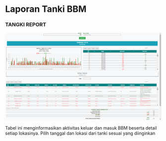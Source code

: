 # Laporan Tanki BBM

### TANGKI REPORT

![](../../.gitbook/assets/tangkireport.png)

Tabel ini menginformasikan aktivitas keluar dan masuk BBM beserta detail setiap lokasinya. Pilih tanggal dan lokasi dari tanki sesuai yang diinginkan
